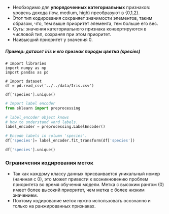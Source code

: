 - Необходимо для __упорядоченных__ __категориальных__ признаков: уровень дохода (low, medium, high) преобразуют в {0,1,2}.
- Этот тип кодирования сохраняет значимости элементов, таким образом, что, тем выше приоритет элемента, тем больше его вес.
- Суть: значения категориального признака конвертируются в числовой тип, сохраняя при этом приоритет. 
- Наивысший приоритет у значения 0.
##### Пример: датасет iris и его признак породы цветка (species)
```python{pre}
# Import libraries
import numpy as np
import pandas as pd

# Import dataset
df = pd.read_csv('../../data/Iris.csv')

df['species'].unique()
```

```python
# Import label encoder
from sklearn import preprocessing

# label_encoder object knows
# how to understand word labels.
label_encoder = preprocessing.LabelEncoder()

# Encode labels in column 'species'.
df['species']= label_encoder.fit_transform(df['species'])

df['species'].unique()

```

### Ограничения кодирования меток
- Так как каждому классу данных присваивается уникальный номер (начиная с 0), это может привести к возникновению проблем приоритета во время обучения модели. Метка с высоким рангом (0) имеет более высокий приоритет, чем метка с более низким значением. 
- Поэтому кодирование меток нужно использовать осознанно и только на ранжированных признаках.